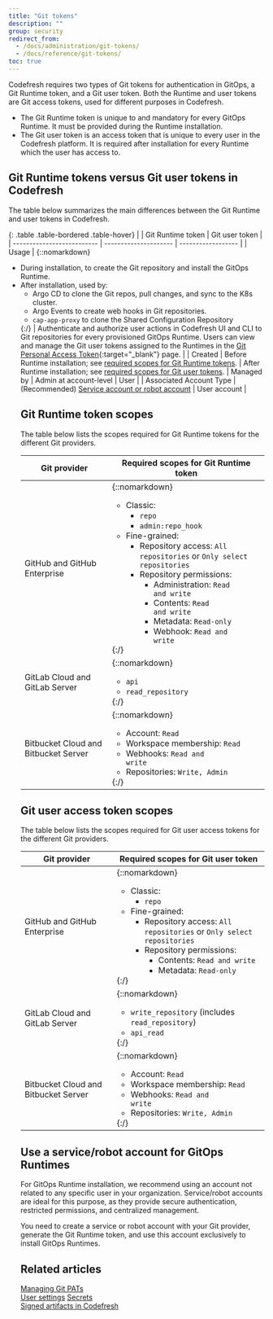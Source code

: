 ```yaml
---
title: "Git tokens"
description: ""
group: security
redirect_from:
  - /docs/administration/git-tokens/ 
  - /docs/reference/git-tokens/ 
toc: true
---
```




Codefresh requires two types of Git tokens for authentication in GitOps, a Git Runtime token, and a Git user token. Both the Runtime and user tokens are Git access tokens, used for different purposes in Codefresh. 

* The Git Runtime token is unique to and mandatory for every GitOps Runtime. It must be provided during the Runtime installation.
* The Git user token is an access token that is unique to every user in the Codefresh platform. It is required after installation for every Runtime which the user has access to. 



## Git Runtime tokens versus Git user tokens in Codefresh
The table below summarizes the main differences between the Git Runtime and user tokens in Codefresh.

{: .table .table-bordered .table-hover}
|                            | Git Runtime token                  | Git user token         |
| -------------------------- | ---------------------          | ------------------ |
| Usage                      | {::nomarkdown}<ul><li>During installation, to create the Git repository and install the GitOps Runtime.</li><li>After installation, used by:<ul><li>Argo CD to clone the Git repos, pull changes, and sync to the K8s cluster.</li><li> Argo Events to create web hooks in Git repositories.</li><li><code class="highlighter-rouge">cap-app-proxy</code> to clone the Shared Configuration Repository</li></ul> {:/} | Authenticate and authorize user actions in Codefresh UI and CLI to Git repositories for every provisioned GitOps Runtime. Users can view and manage the Git user tokens assigned to the Runtimes in the [Git Personal Access Token](https://g.codefresh.io/2.0/user-settings){:target="\_blank"} page.  |
| Created                    | Before Runtime installation; see [required scopes for Git Runtime tokens](#git-runtime-token-scopes).   | After Runtime installation; see [required scopes for Git user tokens](#git-user-access-token-scopes).
| Managed by                    | Admin at account-level                    | User   |
| Associated Account Type    | (Recommended) [Service account or robot account](#use-a-servicerobot-account-for-gitops-runtimes) | User account    |


## Git Runtime token scopes
The table below lists the scopes required for Git Runtime tokens for the different Git providers.


| Git provider                  | Required scopes for Git Runtime token           | 
| ---------------------------- | ------------------------------ | 
| GitHub and GitHub Enterprise |{::nomarkdown}<ul><li>Classic:<ul><li><code class="highlighter-rouge">repo</code></li><li><code class="highlighter-rouge">admin:repo_hook</code></li></ul><li>Fine-grained:<ul><li>Repository access: <code class="highlighter-rouge">All repositories</code> or <code class="highlighter-rouge">Only select repositories</code></li><li>Repository permissions:<ul><li>Administration: <code class="highlighter-rouge">Read and write</code></li><li>Contents: <code class="highlighter-rouge">Read and write</code></li><li>Metadata: <code class="highlighter-rouge">Read-only</code></li><li>Webhook: <code class="highlighter-rouge">Read and write</code></li></ul></li></ul></li></ul>{:/}|
| GitLab Cloud and GitLab Server       |{::nomarkdown}<ul><li><code class="highlighter-rouge">api</code></li><li><code class="highlighter-rouge">read_repository</code></li></ul> {:/}         |             
| Bitbucket Cloud and Bitbucket Server | {::nomarkdown} <ul><li>Account: <code class="highlighter-rouge">Read</code></li><li>Workspace membership: <code class="highlighter-rouge">Read</code></li><li>Webhooks: <code class="highlighter-rouge">Read and write</code></li><li>Repositories: <code class="highlighter-rouge">Write, Admin </code></li></ul>{:/}|



## Git user access token scopes
The table below lists the scopes required for Git user access tokens for the different Git providers.


<!--- > **TIP**:  
  If a user has access to multiple GitOps Runtimes in the same or in different accounts in Codefresh, they can use the same Git user access token to authenticate and authorize all the Runtimes to which they have access.     
  The user must configure the Git user token for each Runtime separately.   
  User can manage their Git user tokens for Runtimes, as described in [Managing Git PATS]({{site.baseurl}}/docs/administration/user-self-management/manage-pats/).

-->

| Git provider                  | Required scopes for Git user token          | 
| ---------------------------- | ------------------------------ | 
| GitHub and GitHub Enterprise |{::nomarkdown}<ul><li>Classic:<ul><li><code class="highlighter-rouge">repo</code></li></ul><li>Fine-grained:<ul><li>Repository access: <code class="highlighter-rouge">All repositories</code> or <code class="highlighter-rouge">Only select repositories</code></li><li>Repository permissions:<ul><li>Contents: <code class="highlighter-rouge">Read and write</code></li><li>Metadata: <code class="highlighter-rouge">Read-only</code></li></ul></li></ul></li></ul>{:/}|
| GitLab Cloud and GitLab Server       |{::nomarkdown}<ul><li><code class="highlighter-rouge">write_repository</code> (includes <code class="highlighter-rouge">read_repository</code>) </li><li><code class="highlighter-rouge">api_read</code></li></ul> {:/}  |
| Bitbucket Cloud and Bitbucket Server | {::nomarkdown} <ul><li>Account: <code class="highlighter-rouge">Read</code></li><li>Workspace membership: <code class="highlighter-rouge">Read</code></li><li>Webhooks: <code class="highlighter-rouge">Read and write</code></li><li>Repositories: <code class="highlighter-rouge">Write, Admin </code></li></ul>{:/}|

## Use a service/robot account for GitOps Runtimes
For GitOps Runtime installation, we recommend using an account not related to any specific user in your organization. 
Service/robot accounts are ideal for this purpose, as they provide secure authentication, restricted permissions, and centralized management. 

You need to create a service or robot account with your Git provider, generate the Git Runtime token, and use this account exclusively to install GitOps Runtimes.

## Related articles  
[Managing Git PATs]({{site.baseurl}}/docs/administration/user-self-management/manage-pats/)  
[User settings]({{site.baseurl}}/docs/administration/user-self-management/user-settings/)
[Secrets]({site.baseurl}}/docs/reference/secrets/)  
[Signed artifacts in Codefresh]({site.baseurl}}/docs/security/codefresh-signed-artifacts/)  